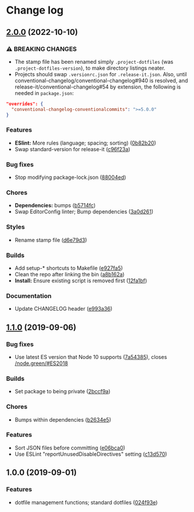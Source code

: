 # Change log

## [2.0.0](https://github.com/matatk/project-dotfiles/compare/v1.1.0...v2.0.0) (2022-10-10)


### ⚠ BREAKING CHANGES

* The stamp file has been renamed simply `.project-dotfiles` (was `.project-dotfiles-version`), to make directory listings neater.
* Projects should swap `.versionrc.json` for `.release-it.json`. Also, until conventional-changelog/conventional-changelog#940 is resolved, and release-it/conventional-changelog#54 by extension, the following is needed in `package.json`:

```json
"overrides": {
  "conventional-changelog-conventionalcommits": ">=5.0.0"
}
```

### Features

* **ESlint:** More rules (language; spacing; sorting) ([0b82b20](https://github.com/matatk/project-dotfiles/commit/0b82b2000a6aebb2d132ac893490becf721edc99))
* Swap standard-version for release-it ([c96f23a](https://github.com/matatk/project-dotfiles/commit/c96f23aeb5f833158682e26d4bcf0399e0968ea5))


### Bug fixes

* Stop modifying package-lock.json ([88004ed](https://github.com/matatk/project-dotfiles/commit/88004ed552a544f439f75d80604ff204aab18ebb))


### Chores

* **Dependencies:** bumps ([b5714fc](https://github.com/matatk/project-dotfiles/commit/b5714fce77793f49ec812689da785243e5c011df))
* Swap EditorConfig linter; Bump dependencies ([3a0d261](https://github.com/matatk/project-dotfiles/commit/3a0d261bbd54881c1115c6a41aa9df93531a7284))


### Styles

* Rename stamp file ([d6e79d3](https://github.com/matatk/project-dotfiles/commit/d6e79d3ba7ed4dd836ae1c8e991176835c92eebe))


### Builds

* Add setup-* shortcuts to Makefile ([e927fa5](https://github.com/matatk/project-dotfiles/commit/e927fa5b2795ef9788f763330f6b74fa4fb8e959))
* Clean the repo after linking the bin ([a8b162a](https://github.com/matatk/project-dotfiles/commit/a8b162ab6f4f2dc7f3bd4b94fedcf14f4de2bf1a))
* **Install:** Ensure existing script is removed first ([12fa1bf](https://github.com/matatk/project-dotfiles/commit/12fa1bf39709ecf7f078bf71b04975c71e15b9a5))


### Documentation

* Update CHANGELOG header ([e993a36](https://github.com/matatk/project-dotfiles/commit/e993a36780a35726150912c4232378ce080b13b2))

## [1.1.0](https://github.com/matatk/project-dotfiles/compare/v1.0.0...v1.1.0) (2019-09-06)


### Bug fixes

* Use latest ES version that Node 10 supports ([7a54385](https://github.com/matatk/project-dotfiles/commit/7a54385)), closes [/node.green/#ES2018](https://github.com/matatk//node.green//issues/ES2018)


### Builds

* Set package to being private ([2bccf9a](https://github.com/matatk/project-dotfiles/commit/2bccf9a))


### Chores

* Bumps within dependencies ([b2634e5](https://github.com/matatk/project-dotfiles/commit/b2634e5))


### Features

* Sort JSON files before committing ([e06bca0](https://github.com/matatk/project-dotfiles/commit/e06bca0))
* Use ESLint "reportUnusedDisableDirectives" setting ([c13d570](https://github.com/matatk/project-dotfiles/commit/c13d570))

## 1.0.0 (2019-09-01)


### Features

* dotfile management functions; standard dotfiles ([024f93e](https://github.com/matatk/project-dotfiles/commit/024f93e))